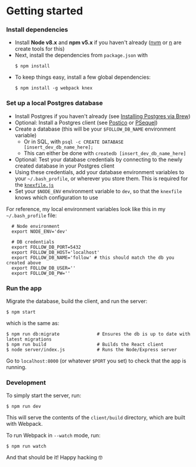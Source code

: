 # Getting started

### Install dependencies

- Install **Node v8.x** and **npm v5.x** if you haven't already ([nvm](https://github.com/creationix/nvm) or [n](https://github.com/tj/n) are create tools for this)
- Next, install the dependencies from `package.json` with
  ```
  $ npm install
  ```
- To keep things easy, install a few global dependencies:
  ```
  $ npm install -g webpack knex
  ```

### Set up a local Postgres database

- Install Postgres if you haven't already (see [Installing Postgres via Brew](https://gist.github.com/sgnl/609557ebacd3378f3b72))
- Optional: Install a Postgres client (see [Postico](https://eggerapps.at/postico/) or [PSequel](http://www.psequel.com/))
- Create a database (this will be your `$FOLLOW_DB_NAME` environment variable)
  - Or in SQL, with `psql -c CREATE DATABASE [insert_dev_db_name_here];`
  - This can either be done with `createdb [insert_dev_db_name_here]`
- Optional: Test your database credentials by connecting to the newly created database in your Postgres client
- Using these credentials, add your database environment variables to your `~/.bash_profile`, or wherever you store them. This is required for the [`knexfile.js`](https://github.com/reichert621/follow/blob/master/server/db/knexfile.js)
- Set your `$NODE_ENV` environment variable to `dev`, so that the `knexfile` knows which configuration to use

For reference, my local environment variables look like this in my `~/.bash_profile` file:
```
  # Node environment
  export NODE_ENV='dev'

  # DB credentials
  export FOLLOW_DB_PORT=5432
  export FOLLOW_DB_HOST='localhost'
  export FOLLOW_DB_NAME='follow' # this should match the db you created above
  export FOLLOW_DB_USER=''
  export FOLLOW_DB_PW=''
```

### Run the app

Migrate the database, build the client, and run the server:
```
$ npm start
```
which is the same as:
```
$ npm run db:migrate              # Ensures the db is up to date with latest migrations
$ npm run build                   # Builds the React client
$ node server/index.js            # Runs the Node/Express server
```

Go to `localhost:8000` (or whatever `$PORT` you set) to check that the app is running.

### Development

To simply start the server, run:
```
$ npm run dev
```

This will serve the contents of the `client/build` directory, which are built with Webpack.

To run Webpack in `--watch` mode, run:
```
$ npm run watch
```

And that should be it! Happy hacking 🤓
